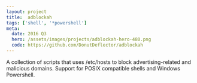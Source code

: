 ```yaml
---
layout: project
title:  adblockah
tags: ['shell', '*powershell']
meta:
  date: 2016 Q3
  hero: /assets/images/projects/adblockah-hero-480.png
  code: https://github.com/DonutDeflector/adblockah
---
```


A collection of scripts that uses /etc/hosts to block
advertising-related and malicious domains. Support for POSIX
compatible shells and Windows Powershell.
